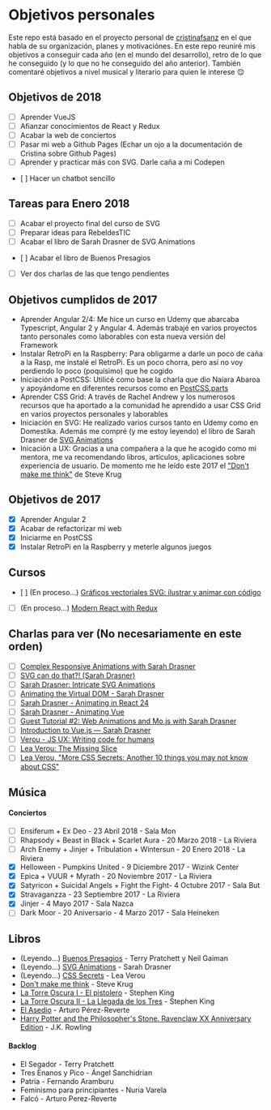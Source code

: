 Objetivos personales
==============

Este repo está basado en el proyecto personal de [cristinafsanz](https://github.com/cristinafsanz/personal-goals) en el que habla de su organización, planes y motivaciónes. En este repo reuniré mis objetivos a conseguir cada año (en el mundo del desarrollo), retro de lo que he conseguido (y lo que no he conseguido del año anterior). También comentaré objetivos a nivel musical y literario para quien le interese 😌

## Objetivos de 2018
- [ ] Aprender VueJS
- [ ] Afianzar conocimientos de React y Redux
- [ ] Acabar la web de conciertos
- [ ] Pasar mi web a Github Pages (Echar un ojo a la documentación de Cristina sobre Github Pages)
- [ ] Aprender y practicar más con SVG. Darle caña a mi Codepen
- [ ] Hacer un chatbot sencillo

## Tareas para Enero 2018
- [ ] Acabar el proyecto final del curso de SVG
- [ ] Preparar ideas para RebeldesTIC
- [ ] Acabar el libro de Sarah Drasner de SVG Animations
- [ ] Acabar el libro de Buenos Presagios
- [ ] Ver dos charlas de las que tengo pendientes

## Objetivos cumplidos de 2017
- Aprender Angular 2/4: Me hice un curso en Udemy que abarcaba Typescript, Angular 2 y Angular 4. Además trabajé en varios proyectos tanto personales como laborables con esta nueva versión del Framework
- Instalar RetroPi en la Raspberry: Para obligarme a darle un poco de caña a la Rasp, me instalé el RetroPi. Es un poco chorra, pero así no voy perdiendo lo poco (poquísimo) que he cogido
- Iniciación a PostCSS: Utilicé como base la charla que dio Naiara Abaroa y apoyándome en diferentes recursos como en [PostCSS.parts](https://www.postcss.parts/)
- Aprender CSS Grid: A través de Rachel Andrew y los numerosos recursos que ha aportado a la comunidad he aprendido a usar CSS Grid en varios proyectos personales y laborables
- Iniciación en SVG: He realizado varios cursos tanto en Udemy como en Domestika. Además me compré (y me estoy leyendo) el libro de Sarah Drasner de [SVG Animations](http://shop.oreilly.com/product/0636920045335.do)
- Inicación a UX: Gracias a una compañera a la que he acogido como mi mentora, me va recomendando libros, artículos, aplicaciones sobre experiencia de usuario. De momento me he leído este 2017 el ["Don't make me think"](https://www.amazon.es/Dont-Think-Revisited-Voices-Matter/dp/0321965515/ref=sr_1_1?ie=UTF8&qid=1514295977&sr=8-1&keywords=dont+make+me+think) de Steve Krug

## Objetivos de 2017
- [x] Aprender Angular 2
- [x] Acabar de refactorizar mi web
- [x] Iniciarme en PostCSS
- [x] Instalar RetroPi en la Raspberry y meterle algunos juegos

## Cursos
- [ ] (En proceso...) [Gráficos vectoriales SVG: ilustrar y animar con código](https://www.domestika.org/es/courses/169-graficos-vectoriales-svg-ilustrar-y-animar-con-codigo/course)
- [ ] (En proceso...) [Modern React with Redux](https://www.udemy.com/react-redux/)

## Charlas para ver (No necesariamente en este orden)
- [ ] [Complex Responsive Animations with Sarah Drasner ](https://www.youtube.com/watch?v=BTyKwxf60s4&t=4s)
- [ ] [SVG can do that?! (Sarah Drasner) ](https://www.youtube.com/watch?v=ADXX4fmWHbo)
- [ ] [Sarah Drasner: Intricate SVG Animations](https://www.youtube.com/watch?v=wc8ovZZ78SY)
- [ ] [Animating the Virtual DOM - Sarah Drasner](https://www.youtube.com/watch?v=W5AdUcJDHo0)
- [ ] [Sarah Drasner - Animating in React
24](https://www.youtube.com/watch?v=QlmaI7x7SYo)
- [ ] [Sarah Drasner - Animating Vue](https://www.youtube.com/watch?v=gJDyhmL9O_E)
- [ ] [Guest Tutorial #2: Web Animations and Mo.js with Sarah Drasner](https://www.youtube.com/watch?v=yRxWa8lXasI)
- [ ] [Introduction to Vue.js — Sarah Drasner](https://www.youtube.com/watch?v=TGW-z1bIWyg)
- [ ] [Verou - JS UX: Writing code for humans](https://www.youtube.com/watch?v=gweY3L0YA1Y&t=53s)
- [ ] [Lea Verou: The Missing Slice](https://www.youtube.com/watch?v=eVnUDTtOLE0)
- [ ] [Lea Verou, "More CSS Secrets: Another 10 things you may not know about CSS"](https://www.youtube.com/watch?v=3ikye7Qc7Ak)

## Música
#### Conciertos
- [ ] Ensiferum + Ex Deo - 23 Abril 2018 - Sala Mon
- [ ] Rhapsody + Beast in Black + Scarlet Aura - 20 Marzo 2018 - La Riviera
- [ ] Arch Enemy + Jinjer + Tribulation + Wintersun - 20 Enero 2018 - La Riviera
- [x] Helloween - Pumpkins United - 9 Diciembre 2017 - Wizink Center
- [x] Epica + VUUR + Myrath - 20 Noviembre 2017 - La Riviera
- [x] Satyricon + Suicidal Angels + Fight the Fight- 4 Octubre 2017 - Sala But
- [x] Stravaganzza - 23 Septiembre 2017 - La Riviera
- [x] Jinjer - 4 Mayo 2017 - Sala Nazca
- [ ] Dark Moor - 20 Aniversario - 4 Marzo 2017 - Sala Heineken

## Libros
- (Leyendo...) [Buenos Presagios]() - Terry Pratchett y Neil Gaiman
- (Leyendo...) [SVG Animations](http://shop.oreilly.com/product/0636920045335.do) - Sarah Drasner
- (Leyendo...) [CSS Secrets](http://shop.oreilly.com/product/0636920031123.do) - Lea Verou
- [Don't make me think](https://www.amazon.es/Dont-Think-Revisited-Voices-Matter/dp/0321965515/ref=sr_1_1?ie=UTF8&qid=1514295977&sr=8-1&keywords=dont+make+me+think)  - Steve Krug
- [La Torre Oscura I - El pistolero](https://www.amazon.es/pistolero-BEST-SELLER-Stephen-King/dp/8466338500/ref=sr_1_2?ie=UTF8&qid=1514297496&sr=8-2&keywords=libros+la+torre+oscura) - Stephen King
- [La Torre Oscura II - La Llegada de los Tres](https://www.amazon.es/llegada-tres-Torre-Oscura-SELLER/dp/8466340580/ref=sr_1_1?ie=UTF8&qid=1514297496&sr=8-1&keywords=libros+la+torre+oscura) - Stephen King
- [El Asedio](https://www.casadellibro.com/libro-el-asedio/9788420405551/1653255) - Arturo Pérez-Reverte
- [Harry Potter and the Philosopher's Stone. Ravenclaw XX Anniversary Edition](https://harrypotter.bloomsbury.com/uk/harry-potter-and-the-philosophers-stone-ravenclaw-9781408883785/?ewid=1614) - J.K. Rowling
#### Backlog
- El Segador - Terry Pratchett
- Tres Enanos y Pico - Ángel Sanchidrian
- Patria - Fernando Aramburu
- Feminismo para principiantes - Nuria Varela
- Falcó - Arturo Perez-Reverte

